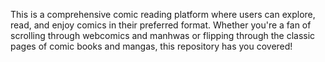 This is a comprehensive comic reading platform where users can explore, read, and enjoy comics in their preferred format. Whether you're a fan of scrolling through webcomics and manhwas or flipping through the classic pages of comic books and mangas, this repository has you covered!
